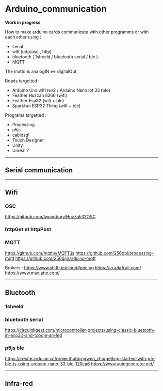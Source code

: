 # Arduino_communication

**Work in progress**

How to make arduino cards communicate with other programms or with each other using :
- serial 
- wifi (udp/osc , http)
- bluetooth ( 1sheeld / bluetooth serial / ble )
- MQTT

The motto is analogIN <=> digitalOut

Boads targetted : 
- Arduino Uno wifi rev2 / Arduino Nano iot 33 (ble)
- Feather Huzzah 8266 (wifi)
- Feather Esp32 (wifi + ble)
- Sparkfun ESP32 Thing (wifi + ble)

Programs targetted :
- Processing
- p5js
- cablesgl
- Touch Designer
- Unity
- Unreal ?

---
## Serial communication


--- 

## Wifi

### OSC 
https://github.com/lwoodbury/Huzzah32OSC

### httpGet et httpPost 

### MQTT
https://github.com/mqttjs/MQTT.js
https://github.com/256dpi/processing-mqtt
https://github.com/256dpi/arduino-mqtt

Brokers :
https://www.shiftr.io/cloud#pricing
https://io.adafruit.com/
https://www.maqiatto.com/

---

## Bluetooth

### 1sheeld

### bluetooth serial
https://circuitdigest.com/microcontroller-projects/using-classic-bluetooth-in-esp32-and-toogle-an-led

### p5js ble
https://create.arduino.cc/projecthub/jingwen_zhu/getting-started-with-p5-ble-js-using-arduino-nano-33-ble-120ea6
https://www.uuidgenerator.net/



--- 
## Infra-red
